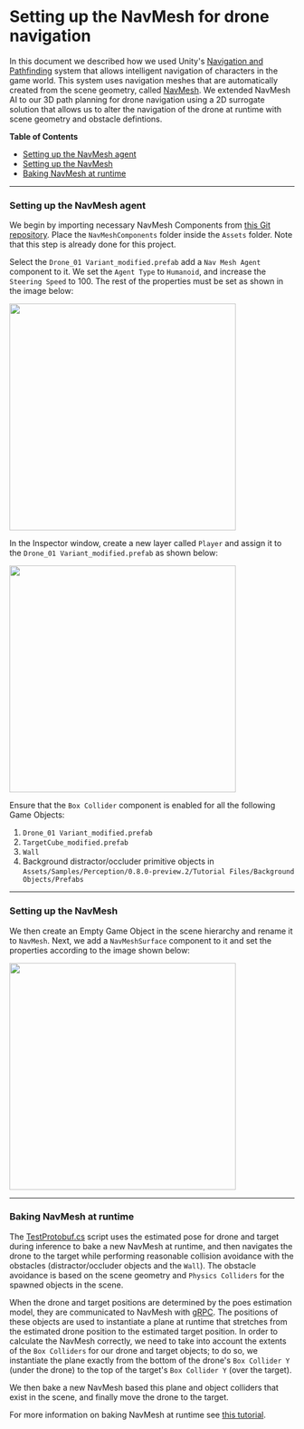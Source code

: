 # Setting up the NavMesh for drone navigation

In this document we described how we used Unity's [Navigation and Pathfinding](https://docs.unity3d.com/Manual/Navigation.html) system that allows intelligent navigation of characters in the game world. This system uses navigation meshes that are automatically created from the scene geometry, called [NavMesh](https://docs.unity3d.com/ScriptReference/AI.NavMesh.html). 
We extended NavMesh AI to our 3D path planning for drone navigation using a 2D surrogate solution that allows us to alter the navigation of the drone at runtime with scene geometry and obstacle defintions.

**Table of Contents**
  - [Setting up the NavMesh agent](#step-1)
  - [Setting up the NavMesh](#step-2)
  - [Baking NavMesh at runtime](#step-3)

---

### <a name="step-1">Setting up the NavMesh agent</a>

We begin by importing necessary NavMesh Components from [this Git repository](https://github.com/Unity-Technologies/NavMeshComponents/tree/master/Assets/NavMeshComponents). Place the `NavMeshComponents` folder inside the `Assets` folder. Note that this step is already done for this project. 

Select the `Drone_01 Variant_modified.prefab` add a `Nav Mesh Agent` component to it. We set the `Agent Type` to `Humanoid`, and increase the `Steering Speed` to 100. The rest of the properties must be set as shown in the image below:

<img src="https://github.com/Unity-Technologies/ai-hw21-drone-pose-estimation-navigation/blob/readme/Documentation/images/NavMeshAgent.png" align="middle" width="400"/>

In the Inspector window, create a new layer called `Player` and assign it to the `Drone_01 Variant_modified.prefab` as shown below:

<img src="https://github.com/Unity-Technologies/ai-hw21-drone-pose-estimation-navigation/blob/readme/Documentation/images/InspectorLayer.png" align="middle" width="400"/>

Ensure that the `Box Collider` component is enabled for all the following Game Objects:
1. `Drone_01 Variant_modified.prefab`
2. `TargetCube_modified.prefab`
3. `Wall`
4. Background distractor/occluder primitive objects in `Assets/Samples/Perception/0.8.0-preview.2/Tutorial Files/Background Objects/Prefabs`

---

### <a name="step-2">Setting up the NavMesh</a>

We then create an Empty Game Object in the scene hierarchy and rename it to `NavMesh`. Next, we add a `NavMeshSurface` component to it and set the properties according to the image shown below:

<img src="https://github.com/Unity-Technologies/ai-hw21-drone-pose-estimation-navigation/blob/readme/Documentation/images/NavMeshSurface.png" align="middle" width="400"/>

---

### <a name="step-3">Baking NavMesh at runtime</a>

The [TestProtobuf.cs](https://github.com/Unity-Technologies/ai-hw21-drone-pose-estimation-navigation/blob/readme/trainSceneProject/Assets/Scripts/TestProtobuf.cs) script uses the estimated pose for drone and target during inference to bake a new NavMesh at runtime, and then navigates the drone to the target while performing reasonable collision avoidance with the obstacles (distractor/occluder objects and the `Wall`). The obstacle avoidance is based on the scene geometry and `Physics Colliders` for the spawned objects in the scene.

When the drone and target positions are determined by the poes estimation model, they are communicated to NavMesh with [gRPC](https://github.com/Unity-Technologies/ai-hw21-drone-pose-estimation-navigation/blob/readme/Documentation/1_set_up_grpc_pipeline.md). The positions of these objects are used to instantiate a plane at runtime that stretches from the estimated drone position to the estimated target position. In order to calculate the NavMesh correctly, we need to take into account the extents of the `Box Colliders` for our drone and target objects; to do so, we instantiate the plane exactly from the bottom of the drone's `Box Collider Y` (under the drone) to the top of the target's `Box Collider Y` (over the target).

We then bake a new NavMesh based this plane and object colliders that exist in the scene, and finally move the drone to the target.

For more information on baking NavMesh at runtime see [this tutorial](https://learn.unity.com/tutorial/runtime-navmesh-generation#).

